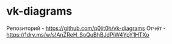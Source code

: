 # vk-diagrams
Репозиторий  - https://github.com/p0jit0h/vk-diagrams
Отчёт - https://1drv.ms/w/s!AnZReH_SoQuBhBJdPiW4YpY1HTXo
